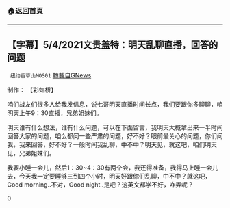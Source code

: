 ###  [:house:返回首頁](https://github.com/ourhimalayas/txt)
---

## 【字幕】5/4/2021文贵盖特：明天乱聊直播，回答的问题
` 纽约香草山MOS01` [轉載自GNews](https://gnews.org/zh-hans/1172876/)

制作： 【彩虹桥】

咱们战友们很多人给我发信息，说七哥明天直播时间长点，我们要跟你多聊聊，咱明天上午9：30直播，兄弟姐妹们。

明天谁有什么想法，谁有什么问题，可以在下面留言，我明天大概拿出来一半时间回答大家的问题，咱么都问一些严肃的问题，好不好？眼前最关心的问题，你们问我，我来回答，好不好？一般时间我乱聊，中不中？明天见，就这吧，咱们明天见，兄弟姐妹们。

我要小睡一会儿，然后1：30~4：30有两个会，我还得准备，我得马上睡一会儿去，今天我一定要睡够三到四个小时，明天好跟你们乱聊，中不中？就这吧，Good morning..不对，Good night..是吧？这英文都学不好，咋弄呢？

0
